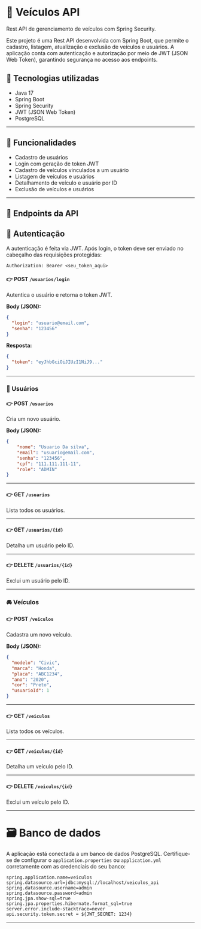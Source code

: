 # 🚗 Veículos API
Rest API de gerenciamento de veículos com Spring Security. 

Este projeto é uma Rest API desenvolvida com Spring Boot, que permite o cadastro, listagem, atualização e exclusão de veículos e usuários. A aplicação conta com autenticação e autorização por meio de JWT (JSON Web Token), garantindo segurança no acesso aos endpoints.

## 🔧 Tecnologias utilizadas

- Java 17  
- Spring Boot  
- Spring Security  
- JWT (JSON Web Token)  
- PostgreSQL  

---

## 📌 Funcionalidades

- Cadastro de usuários
- Login com geração de token JWT  
- Cadastro de veículos vinculados a um usuário  
- Listagem de veículos e usuários
- Detalhamento de veículo e usuário por ID  
- Exclusão de veículos e usuários

---

## 🔁 Endpoints da API

## 🔐 Autenticação

A autenticação é feita via JWT. Após login, o token deve ser enviado no cabeçalho das requisições protegidas:
```
Authorization: Bearer <seu_token_aqui>
```

#### 👉 POST `/usuarios/login`

Autentica o usuário e retorna o token JWT.

**Body (JSON):**

```json
{
  "login": "usuario@email.com",
  "senha": "123456"
}
```

**Resposta:**

```json
{
  "token": "eyJhbGciOiJIUzI1NiJ9..."
}
```

---

### 👤 Usuários

#### 👉 POST `/usuarios`

Cria um novo usuário.

**Body (JSON):**

```json
{
    "nome": "Usuario Da silva",
    "email": "usuario@email.com",
    "senha": "123456",
    "cpf": "111.111.111-11",
    "role": "ADMIN"
}
```

---

#### 👉 GET `/usuarios`

Lista todos os usuários.

---

#### 👉 GET `/usuarios/{id}`

Detalha um usuário pelo ID.

---

#### 👉 DELETE `/usuarios/{id}`

Exclui um usuário pelo ID.

---

### 🚘 Veículos

#### 👉 POST `/veiculos`

Cadastra um novo veículo.

**Body (JSON):**

```json
{
  "modelo": "Civic",
  "marca": "Honda",
  "placa": "ABC1234",
  "ano": "2020",
  "cor": "Preto",
  "usuarioId": 1
}
```

---

#### 👉 GET `/veiculos`

Lista todos os veículos.

---

#### 👉 GET `/veiculos/{id}`

Detalha um veículo pelo ID.

---

#### 👉 DELETE `/veiculos/{id}`

Exclui um veículo pelo ID.

---

# 🗃️ Banco de dados
A aplicação está conectada a um banco de dados PostgreSQL. Certifique-se de configurar o `application.properties` ou `application.yml` corretamente com as credenciais do seu banco:

```properties
spring.application.name=veiculos
spring.datasource.url=jdbc:mysql://localhost/veiculos_api
spring.datasource.username=admin
spring.datasource.password=admin
spring.jpa.show-sql=true
spring.jpa.properties.hibernate.format_sql=true
server.error.include-stacktrace=never
api.security.token.secret = ${JWT_SECRET: 1234}
```

---
